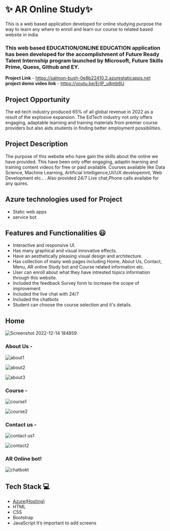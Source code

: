 
# ✨ AR Online Study✨

This is a web based application developed for online studying purpose the way to learn any where to enroll and learn our course to related based website in india

### This web based EDUCATION/ONLINE EDUCATION application has been developed for the accomplishment of Future Ready Talent Internship program launched by Microsoft, Future Skills Prime, Quess, Github and EY.


**Project Link** - https://salmon-bush-0e8b22410.2.azurestaticapps.net
**project demo video link** - https://youtu.be/ErIP_u8mb6U

## Project Opportunity
The ed-tech industry produced 65% of all global revenue in 2022 as a result of the explosive expansion. The EdTech industry not only offers engaging, adaptable learning and training materials from premier course providers but also aids students in finding better employment possibilities.
## Project Description 
The purpose of this website who have gain the skills about the online we have provided. This have been only offer engaging, adaptin learning and training content videos for free or paid available. Courses available like Data Science, Machine Learning, Artificial Intelligence,UI/UX developemnt, Web Development etc.. . Also provided 24/7 Live chat,Phone calls availabe for any quires.
## Azure technologies used for Project

- Static web apps
- service bot

## Features and Functionalities 😃

- Interactive and responsive UI.
- Has many graphical and visual innovative effects.
- Have an aesthetically pleasing visual design and architecture.
- Has collection of many web pages including Home, About Us, Contact, Menu, AR online Study bot and Course related information etc.
- User can enroll about what they have intrested topics information through this website.
- Included the feedback Survey form to increase the scope of improvement 
- Included the live chat with 24/7
- Included the chatbots 
- Student can choose the course selection and it's details.

## Home




   ![Screenshot 2022-12-14 184859](https://user-images.githubusercontent.com/120404707/207607640-92c1a477-1ee1-4020-b2b9-6e353611f8f3.jpg)


### About Us -

![about1](https://user-images.githubusercontent.com/120404707/207607686-ac623b59-0ff8-4bea-9d90-d39f3239e05d.jpg)

![about2](https://user-images.githubusercontent.com/120404707/207607715-62b7b4da-264d-4915-9252-9d6ed572d093.jpg)

![about3](https://user-images.githubusercontent.com/120404707/207607729-80b7877a-0c5f-415e-89a1-58617c7eb0be.jpg)

### Course -

![course1](https://user-images.githubusercontent.com/120404707/207608016-0a05f5b5-a269-458b-b11b-dbfe1a2cf93e.jpg)

![course2](https://user-images.githubusercontent.com/120404707/207608050-7dc664c8-94ec-4cea-ad6c-c373c6b2dd41.jpg)

### Contact us -

![contact us1](https://user-images.githubusercontent.com/120404707/207607793-12194969-76c6-4261-b45a-ab2506fc107c.jpg)

![contact2](https://user-images.githubusercontent.com/120404707/207607908-0e0a1c15-1ac8-4d9d-9da2-c454db8827d0.jpg)


### AR Online bot!


![chatbokt](https://user-images.githubusercontent.com/120404707/207608085-371d2ab1-1b90-47fd-9f54-dc5bf7f80e14.jpg)


## Tech Stack 💻

- [Azure(Hosting)](https://azure.microsoft.com/en-in/features/azure-portal/)
- HTML
- CSS
- Bootstrap
- JavaScript
It’s important to add screens
